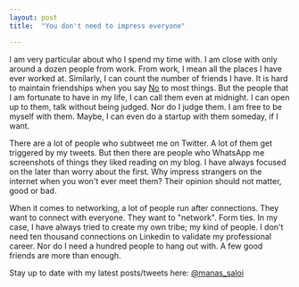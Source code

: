 ```yaml
---
layout: post
title:  "You don't need to impress everyone"

---
```


I am very particular about who I spend my time with. I am close with only around a dozen people from work. From work, I mean all the places I have ever worked at. Similarly, I can count the number of friends I have. It is hard to maintain friendships when you say [No](https://manassaloi.com/2020/01/01/getting-shit-done-happiness.html) to most things. But the people that I am fortunate to have in my life, I can call them even at midnight. I can open up to them, talk without being judged. Nor do I judge them. I am free to be myself with them. Maybe, I can even do a startup with them someday, if I want.  

There are a lot of people who subtweet me on Twitter. A lot of them get triggered by my tweets. But then there are people who WhatsApp me screenshots of things they liked reading on my blog. I have always focused on the later than worry about the first. Why impress strangers on the internet when you won't ever meet them? Their opinion should not matter, good or bad.

When it comes to networking, a lot of people run after connections. They want to connect with everyone. They want to "network". Form ties. In my case, I have always tried to create my own tribe; my kind of people. I don't need ten thousand connections on Linkedin to validate my professional career. Nor do I need a hundred people to hang out with. A few good friends are more than enough.

Stay up to date with my latest posts/tweets here: [@manas_saloi](http://twitter.com/manas_saloi)
